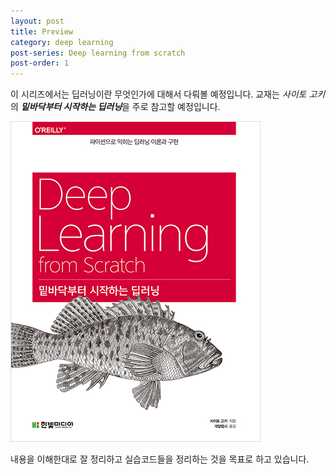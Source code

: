 ```yaml
---
layout: post
title: Preview
category: deep learning
post-series: Deep learning from scratch
post-order: 1
---
```


이 시리즈에서는 딥러닝이란 무엇인가에 대해서 다뤄볼 예정입니다. 교재는 *사이토 고키*의 ***밑바닥부터 시작하는 딥러닝***을 주로 참고할 예정입니다.

<img src="/posts/study/machine learning/deep learning/images/preview.jpg" 
     title="Deep learning from scratch"
     alt="Deep learning from scratch"
     class="img_center"/>

내용을 이해한대로 잘 정리하고 실습코드들을 정리하는 것을 목표로 하고 있습니다.

